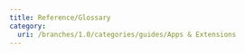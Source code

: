 ```yaml
---
title: Reference/Glossary
category:
  uri: /branches/1.0/categories/guides/Apps & Extensions
---
```



